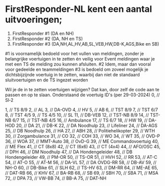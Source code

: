 # FirstResponder-NL kent een aantal uitvoeringen;
1. FirstResponder #1 (DA en NH)
2. FirstResponder #2 (DA, NH en TS)
3. FirstResponder #3 (DA,NH,AL,HV,AB,SL,VEB,HW,DB-K,AGS,Bike en SB)

#1 is voornamelijk bedoeld voor het vullen van meldingen, zonder je belangrijke voertuigen in te zetten én veilig voor Event meldingen
   waar je met een TS de melding zou kunnen afsluiten.
#2 Idem, maar dan vooral voor gedeelde en teammeldingen
#3 is bedoeld om zoveel mogelijk je dichtsbijzijnde voertuig in te zetten, waarbij dan niet de standaard sluitvoertuigen en de TS ingezet worden

Wil je de in te zetten voertuigen wijzigen? Dat kan, door zelf de code aan te passen en op te slaan. 
Onderstaand de voertuig ID's (per 29-03-2024)
0, // SI‐2

1, // TS 8/9
2, // AL
3, // DA-OVD
4, // HV
5, // AB
6, // TST 8/9
7, // TST 6/7
8, // TST 4/5
9, // TS 4/5
10, // SL
11, // DB-VEB
12, // TST-NB 8/9
14, // TST-NB 6/7
15, // TST-NB 4/5
16, // Ambulance
17, // TS 6/7
18, // HW
19, // DA-HOD
20, // DA
21, // DB-K
22, // DA Noodhulp
23, // Lifeliner
24, // DA-AGS
25, // DB Noodhulp
26, // HA
27, // ABH
28, // Politiehelikopter
29, // WTH
30, // Zorgambulance
31, // CO
32, // COH
33, // WO
34, // WT
35, // OVD-P
36, // WOA
37, // MMT-Auto
38, // OvD-G
39, // ME Commandovoertuig
40, // ME Flex
41, // CT (8x8)
42, // CT (6x6)
43, // CT (4x4)
44, // AFO/OSC
45, // DPH
46, // DM Noodhulp
47, // DA Hondengeleider
48, // DB Hondengeleider
49, // PM-OR
50, // TS-OR
51, // HVH
52, // RR
53, // AT-C
54, // AT-O
55, // AT-M
56, // DA-VL
57, // DA OVDG-RR
58, // DB-AV
59, // NH-O
60, // DB-Bike
61, // SLH
62, // TS-HV
63, // DM-RR
64, // ME-AE
65, // DAT-RB
66, // KHV
67, // BA-RB
68, // SB
69, // SBH
70, // SBA
71, // MSA
72, // DPA
73, // VW-BB
74, // BB-A
75, // DAT-NH


